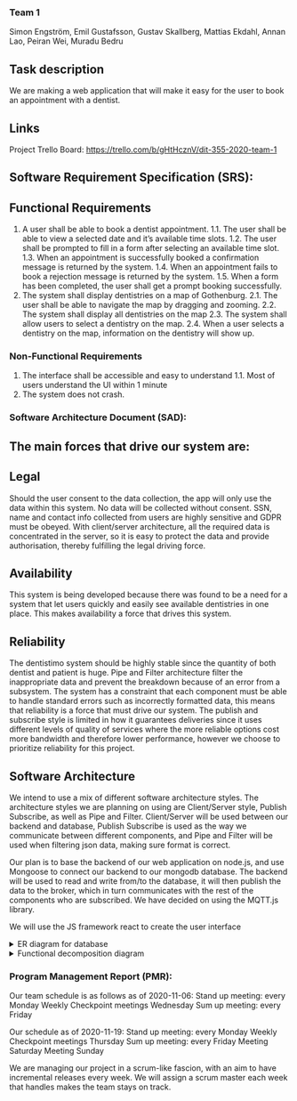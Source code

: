### Team 1
Simon Engström,
Emil Gustafsson,
Gustav Skallberg,
Mattias Ekdahl,
Annan Lao,
Peiran Wei,
Muradu Bedru

## Task description
We are making a web application that will make it easy for the user to book an appointment with a dentist.

## Links
Project Trello Board: https://trello.com/b/gHtHcznV/dit-355-2020-team-1

## Software Requirement Specification (SRS):

## Functional Requirements
1. A user shall be able to book a dentist appointment.
  1.1. The user shall be able to view a selected date and it’s available time slots.
  1.2. The user shall be prompted to fill in a form after selecting an available time slot.
  1.3. When an appointment is successfully booked a confirmation message is returned by the system.
  1.4. When an appointment fails to book a rejection message is returned by the system.
  1.5. When a form has been completed, the user shall get a prompt booking successfully. 
2. The system shall display dentistries on a map of Gothenburg.
  2.1. The user shall be able to navigate the map by dragging and zooming.
  2.2. The system shall display all dentistries on the map
  2.3. The system shall allow users to select a dentistry on the map.
  2.4. When a user selects a dentistry on the map, information on the dentistry will show up.

### Non-Functional Requirements
1. The interface shall be accessible and easy to understand
1.1. Most of users understand the UI within 1 minute
2. The system does not crash. 

### Software Architecture Document (SAD):

## The main forces that drive our system are:

## Legal 
Should the user consent to the data collection, the app will only use the data within this system. No data will be collected without consent. SSN, name and contact info collected from users are highly sensitive and GDPR must be obeyed. With client/server architecture, all the required data is concentrated in the server,  so it is easy to protect the data and provide authorisation, thereby fulfilling the legal driving force.

## Availability
This system is being developed because there was found to be a need for a system that let users quickly and easily see available dentistries in one place. This makes availability a force that drives this system. 

## Reliability
The dentistimo system should be highly stable since the quantity of both dentist and patient is huge. Pipe and Filter architecture filter the inappropriate data and prevent the breakdown because of an error from a subsystem.
The system has a constraint that each component must be able to handle standard errors such as incorrectly formatted data, this means that reliability is a force that must drive our system. The publish and subscribe style is limited in how it guarantees deliveries since it uses different levels of quality of services where the more reliable options cost more bandwidth and therefore lower performance, however we choose to prioritize reliability for this project.

## Software Architecture
We intend to use a mix of different software architecture styles. The architecture styles we are planning on using are Client/Server style, Publish Subscribe, as well as Pipe and Filter. Client/Server will be used between our backend and database, Publish Subscribe is used as the way we communicate between different components, and Pipe and Filter will be used when filtering json data, making sure format is correct.

Our plan is to base the backend of our web application on node.js, and use Mongoose to connect our backend to our mongodb database. The backend will be used to read and write from/to the database, it will then publish the data to the broker, which in turn communicates with the rest of the components who are subscribed.
We have decided on using the MQTT.js library.

We will use the JS framework react to create the user interface

 <details>
 <summary> ER diagram for database </summary>
 ![ER Diagram](./images/diagrams/EntityDiagram.png)
 </details>

<details>
<summary> Functional decomposition diagram </summary>
![Functional decomposition](./images/diagrams/FunctionalDecomposition.png)
</details>

### Program Management Report (PMR):
Our team schedule is as follows as of 2020-11-06:
Stand up meeting: every Monday 
Weekly Checkpoint meetings Wednesday 
Sum up meeting: every Friday 

Our schedule as of 2020-11-19:
Stand up meeting: every Monday 
Weekly Checkpoint meetings Thursday
Sum up meeting: every Friday 
Meeting Saturday
Meeting Sunday

We are managing our project in a scrum-like fascion, with an aim to have incremental releases every week. We will assign a scrum master each week that handles makes the team stays on track.
